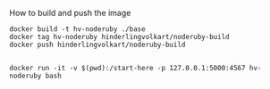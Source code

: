 How to build and push the image

    docker build -t hv-noderuby ./base
    docker tag hv-noderuby hinderlingvolkart/noderuby-build
    docker push hinderlingvolkart/noderuby-build


    docker run -it -v $(pwd):/start-here -p 127.0.0.1:5000:4567 hv-noderuby bash

